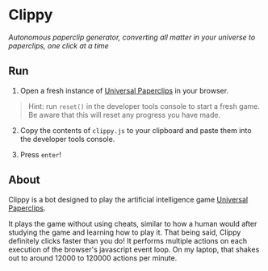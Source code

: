 # Clippy
_Autonomous paperclip generator, converting all matter in your universe to paperclips, one click at a time_

## Run
1. Open a fresh instance of [Universal Paperclips](https://www.decisionproblem.com/paperclips/index2.html) in your browser.
>Hint: run `reset()` in the developer tools console to start a fresh game. Be aware that this will reset any progress you have made.

2. Copy the contents of `clippy.js` to your clipboard and paste them into the developer tools console.

3. Press `enter`!

## About
Clippy is a bot designed to play the artificial intelligence game [Universal Paperclips](https://www.decisionproblem.com/paperclips/index2.html).

It plays the game without using cheats, similar to how a human would
after studying the game and learning how to play it. That being said,
Clippy definitely clicks faster than you do! It performs multiple
actions on each execution of the browser's javascript event loop.
On my laptop, that shakes out to around 12000 to 120000 actions per minute.

